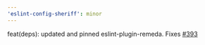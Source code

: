 ```yaml
---
'eslint-config-sheriff': minor
---
```


feat(deps): updated and pinned eslint-plugin-remeda. Fixes [#393](https://github.com/AndreaPontrandolfo/sheriff/issues/393)
